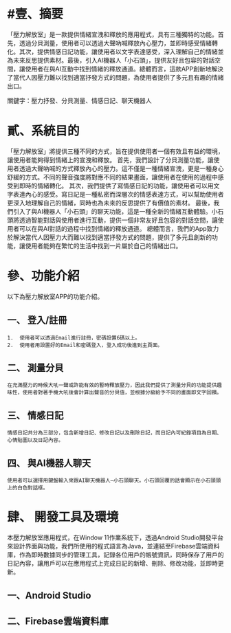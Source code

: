 #壹、摘要
========

「壓力解放室」是一款提供情緒宣洩和釋放的應用程式，具有三種獨特的功能。首先，透過分貝測量，使用者可以透過大聲吶喊釋放內心壓力，並即時感受情緒轉化。其次，提供情感日記功能，讓使用者以文字表達感受，深入理解自己的情緒並為未來反思提供素材。最後，引入AI機器人「小石頭」，提供友好且包容的對話空間，讓使用者在與AI互動中找到情緒的釋放通道。總體而言，這款APP創新地解決了當代人因壓力難以找到適當抒發方式的問題，為使用者提供了多元且有趣的情緒出口。

關鍵字：壓力抒發、分貝測量、情感日記、聊天機器人

貳、系統目的
===========

「壓力解放室」將提供三種不同的方式，旨在提供使用者一個有效且有益的環境，讓使用者能夠得到情緒上的宣洩和釋放。
首先，我們設計了分貝測量功能，讓使用者透過大聲吶喊的方式釋放內心的壓力。這不僅是一種情緒宣洩，更是一種身心舒緩的方式。不同的聲音強度將對應不同的結果畫面，讓使用者在使用的過程中感受到即時的情緒轉化。
其次，我們提供了寫情感日記的功能，讓使用者可以用文字表達內心的感受。寫日記是一種私密而深層次的情感表達方式，可以幫助使用者更深入地理解自己的情緒，同時也為未來的反思提供了有價值的素材。
最後，我們引入了與AI機器人「小石頭」的聊天功能，這是一種全新的情緒互動體驗。小石頭將透過智能對話與使用者進行互動，提供一個非常友好且包容的對話空間，讓使用者可以在與AI對話的過程中找到情緒的釋放通道。
總體而言，我們的App致力於解決當代人因壓力大而難以找到適當抒發方式的問題，提供了多元且創新的功能，讓使用者能夠在繁忙的生活中找到一片屬於自己的情緒出口。

參、功能介紹
===========
以下為壓力解放室APP的功能介紹。
  
  一、	登入/註冊
  -------
    1.	使用者可以透過Email進行註冊，密碼設置6碼以上。
    2.	使用者用設置好的Email和密碼登入，登入成功後進到主頁面。

二、	測量分貝
-------
    在充滿壓力的時候大吼一聲或許能有效的暫時釋放壓力，因此我們提供了測量分貝的功能提供趣味性，使用者對著手機大吼後會計算出聲音的分貝值，並根據分級給予不同的畫面即文字回饋。

三、	情感日記
-----
    情感日記共分為三部分，包含新增日記、修改日記以及刪除日記，而日記內可紀錄項目為日期、心情貼圖以及日記內容。

四、	與AI機器人聊天
-----
    使用者可以選擇用鍵盤輸入來跟AI聊天機器人—小石頭聊天。小石頭回覆的話會顯示在小石頭頭上的白色對話框。

肆、	開發工具及環境
======
本壓力解放室應用程式，在Window 11作業系統下，透過Android Studio開發平台來設計界面與功能，我們所使用的程式語言為Java，並連結至Firebase雲端資料庫，作為即時數據同步的管理工具，記錄各位用戶的帳號資訊，同時保存了用戶的日記內容，讓用戶可以在應用程式上完成日記的新增、刪除、修改功能，並即時更新。

一、Android Studio
---

二、Firebase雲端資料庫
---



